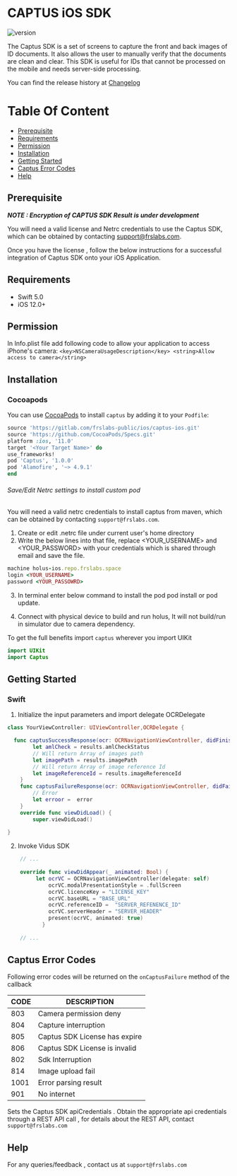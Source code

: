 # CAPTUS iOS SDK
![version](https://img.shields.io/badge/version-v1.0.0-blue)

The Captus SDK is a set of screens to capture the front and back images of ID documents. It also allows the user to manually verify that the documents are clean and clear. This SDK is useful for IDs that cannot be processed on the mobile and needs server-side processing. 

You can find the release history at [Changelog](CHANGELOG.md)

# Table Of Content

- [Prerequisite](#prerequisite)
- [Requirements](#requirements)
- [Permission](#permission)
- [Installation](#installation)
- [Getting Started](#getting-started)
- [Captus Error Codes](#captus-error-codes)
- [Help](#help)

## Prerequisite

***NOTE : Encryption of CAPTUS SDK Result is under development***

You will need a valid license and Netrc credentials to use the Captus SDK, which can be obtained by contacting support@frslabs.com. 

Once you have the license , follow the below instructions for a successful integration of Captus SDK onto your iOS Application.

## Requirements

- Swift 5.0
- iOS 12.0+

## Permission

In Info.plist file add following code to allow your application to access iPhone's camera:
``<key>NSCameraUsageDescription</key>
<string>Allow access to camera</string>``

## Installation

### Cocoapods


You can use [CocoaPods](http://cocoapods.org/) to install `captus` by adding it to your `Podfile`:

```ruby
source 'https://gitlab.com/frslabs-public/ios/captus-ios.git'
source 'https://github.com/CocoaPods/Specs.git'
platform :ios, '11.0'
target '<Your Target Name>' do
use_frameworks!
pod 'Captus', '1.0.0'
pod 'Alamofire', '~> 4.9.1'
end
```

###### Save/Edit Netrc settings to install custom pod

You will need a valid netrc credentials to install captus from maven, which can be obtained by contacting `support@frslabs.com`. 

1. Create or edit .netrc file under current user's home directory
2. Write the below lines into that file, replace <YOUR_USERNAME> and <YOUR_PASSWORD> with your credentials which is shared through email and save the file.
```ruby
machine holus-ios.repo.frslabs.space
login <YOUR_USERNAME>
password <YOUR_PASSOWRD>
```
3. In terminal enter below command to install the pod
pod install or pod update.

4. Connect with physical device to build and run holus, It will not build/run in simulator due to camera dependency.

To get the full benefits import `captus` wherever you import UIKit

``` swift
import UIKit
import Captus
```

## Getting Started

### Swift

1. Initialize the input parameters and import delegate OCRDelegate

```swift
class YourViewController: UIViewController,OCRDelegate {

  func captusSuccessResponse(ocr: OCRNavigationViewController, didFinishOcrWithResult results: CaptusResults) {
        let amlCheck = results.amlCheckStatus
        // Will return Array of images path
        let imagePath = results.imagePath
        // Will return Array of image reference Id
        let imageReferenceId = results.imageReferenceId
    }
    func captusFailureResponse(ocr: OCRNavigationViewController, didFailWithError error: String) {
        // Error
        let erroor =  error
    }
    override func viewDidLoad() {
        super.viewDidLoad()
  
}
```

2. Invoke Vidus SDK

```swift
    // ...
    
    override func viewDidAppear(_ animated: Bool) {
         let ocrVC = OCRNavigationViewController(delegate: self)
             ocrVC.modalPresentationStyle = .fullScreen
             ocrVC.licenceKey = "LICENSE_KEY"
             ocrVC.baseURL = "BASE_URL"
             ocrVC.referenceID =  "SERVER_REFENENCE_ID"
             ocrVC.serverHeader = "SERVER_HEADER"
             present(ocrVC, animated: true)
           }
    
    // ...    
```
## Captus Error Codes

Following error codes will be returned on the `onCaptusFailure` method of the callback

| CODE | DESCRIPTION                  |
| ---- | ---------------------------- |
| 803  | Camera permission deny    |
| 804  | Capture interruption            |
| 805  | Captus SDK License has expire             |
| 806  | Captus SDK License is invalid             |
| 802  | Sdk Interruption          |
| 814  | Image upload fail            |
| 1001 | Error parsing result         |
| 901  | No internet             |

 Sets the Captus SDK apiCredentials . Obtain the appropriate api credentials through a REST API call , for details about     the REST API, contact `support@frslabs.com`
  
 
## Help
For any queries/feedback , contact us at `support@frslabs.com` 
